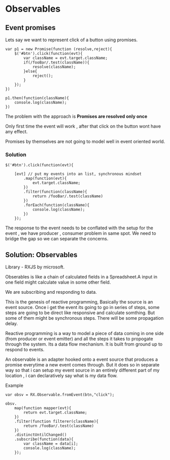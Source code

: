 # Observables

## Event promises

Lets say we want to represent click of a button using promises.

```
var p1 = new Promise(function (resolve,reject){
    $('#btn').click(function(evt){
        var className = evt.target.className;
        if(/fooBar/.test(className)){
            resolve(className);
        }else{
            reject();
        }
    });
})

p1.then(function(className){
    console.log(className);
})
```
The problem with the approach is **Promises are resolved only once**

Only first time the event will work , after that click on the button wont have any effect.

Promises by themselves are not going to model well in event oriented world.

### Solution

```
$('#btn').click(function(evt){

    [evt] // put my events into an list, synchronous mindset
        .map(function(evt){
            evt.target.className;
        })
        .filter(function(className){
            return /fooBar/.test(className)
        })
        .forEach(function(className){
            console.log(className);
        })
    });

```

The response to the event needs to be conflated with the setup for the event , we have producer , consumer problem in same spot. We need to bridge the gap so we can separate the concerns.

## Solution: Observables

Library - RXJS by microsoft.

Obserables is like a chain of calculated fields in a Spreadsheet.A input in one field might calculate value in some other field. 

We are subscribing and responding to data.

This is the genesis of reactive programming, Basically the source is an event source.  Once i get the event its going to go in series of steps, some steps are going to be direct like responsive and calculate somthing. But some of them might be synchronous steps. There will be some propagation delay.

Reactive programming is a way to model a piece of data coming in one side (from producer or event emitter) and all the steps it takes to propogate through the system.  Its a data flow mechanism.
It is built from ground up to respond to events.

An observable is an adapter hooked onto a event source that produces a promise everytime a new event comes through. But it does so in separate way so that i can setup my event source in an entirely different part of my location , i can declaratively say what is my data flow.

Example

```
var obsv = RX.Observable.fromEvent(btn,"click");

obsv.
    map(function mapper(evt){
        return evt.target.className;
    })
    .filter(function filterer(className){
        return /fooBar/.test(className)
    })
    .distinctUntilChanged()
    .subscribe(function(data){
        var className = data[i];
        console.log(className);
    });
```











